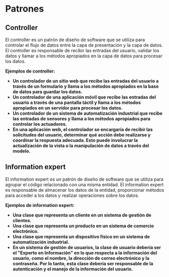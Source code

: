 # Patrones

## Controller

El controller es un patrón de diseño de software que se utiliza para controlar el flujo de datos entre la capa de presentación y la capa de datos. El controller es responsable de recibir las entradas del usuario, validar los datos y llamar a los métodos apropiados en la capa de datos para procesar los datos.

**Ejemplos de controller:**

* **Un controlador de un sitio web que recibe las entradas del usuario a través de un formulario y llama a los métodos apropiados en la base de datos para guardar los datos.**
* **Un controlador de una aplicación móvil que recibe las entradas del usuario a través de una pantalla táctil y llama a los métodos apropiados en un servidor para procesar los datos.**
* **Un controlador de un sistema de automatización industrial que recibe las entradas de sensores y llama a los métodos apropiados para controlar los actuadores.**
* **En una aplicación web, el controlador se encargaría de recibir las solicitudes del usuario, determinar qué acción debe realizarse y coordinar la respuesta adecuada. Esto puede involucrar la actualización de la vista o la manipulación de datos a través del modelo.**

## Information expert

El information expert es un patrón de diseño de software que se utiliza para agrupar el código relacionado con una misma entidad. El information expert es responsable de almacenar los datos de la entidad, proporcionar métodos para acceder a los datos y realizar operaciones sobre los datos.

**Ejemplos de information expert:**

* **Una clase que representa un cliente en un sistema de gestión de clientes.**
* **Una clase que representa un producto en un sistema de comercio electrónico.**
* **Una clase que representa un dispositivo físico en un sistema de automatización industrial.**
* **En un sistema de gestión de usuarios, la clase de usuario debería ser el "Experto en Información" en lo que respecta a la información del usuario, como el nombre, la dirección de correo electrónico y la contraseña. Por lo tanto, esta clase debería ser responsable de la autenticación y el manejo de la información del usuario.**